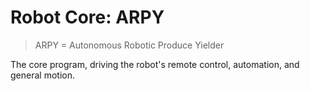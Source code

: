 # Robot Core: ARPY

> ARPY = Autonomous Robotic Produce Yielder

The core program, driving the robot's remote control, automation, and general motion.
